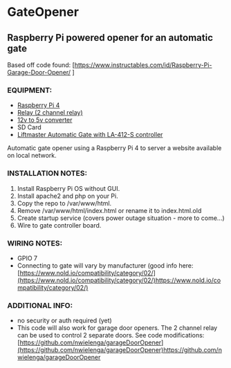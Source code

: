 # GateOpener
## Raspberry Pi powered opener for an automatic gate

Based off code found: [https://www.instructables.com/id/Raspberry-Pi-Garage-Door-Opener/ ]

### EQUIPMENT:
- [Raspberry Pi 4](https://www.amazon.com/Raspberry-Pi-Computer-Suitable-Workstation/dp/B0899VXM8F/ref=sr_1_4?crid=MA0NAXAXJRLZ&dib=eyJ2IjoiMSJ9.mP4drOfyakW9P2E6ytjWi16gj2s3LrQBGuFeMtbTEh_Hjly50dXjFlXs49uF3-y5GZ4yLeWVFpzYzBM4aTzD09t8hNRKRXdhQZcyx6Dso6uzNGeuhoL-ILgjlH_n8UEG5q_0tpNELcWjD_j6vvJxDutGhCpeZ-r4v7t_EALQSB7tt_zJmnWMC6uR6VP3E4LQgysDsC75igcDwxXlxguA1jDL1fqRxvzvOYPwl0Bmcrc.UlYNlN5ZpK4U2Qry1zesMJicmq9ZQ10g_YWa1oNZG80&dib_tag=se&keywords=raspberry+pi+4&qid=1710962317&sprefix=raspberry+pi+4%2Caps%2C154&sr=8-4)
- [Relay (2 channel relay)](https://www.amazon.com/SunFounder-Channel-Optocoupler-Expansion-Raspberry/dp/B00E0NTPP4/ref=sr_1_1?crid=2ZKCIOCRADC7X&dib=eyJ2IjoiMSJ9.VP_phiNh6Kjtr_6xNxDT1XM_nS5i8mEDcseUWx3Alt2C-SwAB3MUFJCRkXR56uGq_uOcMP-f9rNYrqE54qDedOC6Qc0D_hHdRu2rfeD4G9mV3sIYg5NGfaif7DSPvxwU277rQFmBR473-VJfaPIkayi5jvQx7xZd7_kXnc5x3c2wz0wvYwh65H1koIUMwN39OZFL0ivAfZr_bThyfBYDx4A6JYzwDliFbumHjOEdSSw.PpkZ3sllmeQtiAJ4I3vz6NQYZ4EaRpxZ8Rp1hiWtZVk&dib_tag=se&keywords=sunfounder%2B2%2Bchannel%2Brelay%2Bmodule&qid=1710962358&sprefix=sunfounder%2B2%2Bchannel%2Brelay%2Bmodule%2Caps%2C133&sr=8-1&th=1)
- [12v to 5v converter](https://www.amazon.com/PlusRoc-Waterproof-Converter-Compatible-Raspberry/dp/B09DGDQ48H/ref=sr_1_1_sspa?crid=KIOBQPRTF7ZF&dib=eyJ2IjoiMSJ9.K8kYqBQ90K39ZGOLH3hoPOtMlNrnEjtvSa6_BkSGdBZh5X2h1SbEU4u4DAJw89yZDfphdnSwVzm-Sf83HV5Bl6w7H8tnemyjPCp_VJzwdEJ8O3prDejPIMwam6Iof4ZSK3sTDtOqqiU6WPuLhnXRgWmRytCAYhaDL-zpGyongLdAfR4sDSH9mLhi3g6Sgq24Jop8gVAypJrALxmSO0agP6UJu0t9YJ5D3sXPwkqzhUE.TmmIb0l4yYjQMX4zUie_Nl_335VjRTFz5Bs1ETrKMbo&dib_tag=se&keywords=12v%2Bto%2B5v%2Bconverter&qid=1710962329&sprefix=12v%2Bto%2B5v%2Caps%2C157&sr=8-1-spons&sp_csd=d2lkZ2V0TmFtZT1zcF9hdGY&th=1)
- SD Card
- [Liftmaster Automatic Gate with LA-412-S controller](https://support.chamberlaingroup.com/s/article/Gates-LA412-LA412-S-Solar-Gate-Operator-Owner-s-Manual-1484145531763)

Automatic gate opener using a Raspberry Pi 4 to server a website available on local network. 

### INSTALLATION NOTES: 
1. Install Raspberry Pi OS without GUI. 
2. Install apache2 and php on your Pi.
3. Copy the repo to /var/www/html.
4. Remove /var/www/html/index.html or rename it to index.html.old
5. Create startup service (covers power outage situation - more to come...) 
6. Wire to gate controller board.

### WIRING NOTES:
- GPIO 7
- Connecting to gate will vary by manufacturer (good info here: [https://www.nold.io/compatibility/category/02/](https://www.nold.io/compatibility/category/02/)https://www.nold.io/compatibility/category/02/)

### ADDITIONAL INFO:
- no security or auth required (yet)
- This code will also work for garage door openers. The 2 channel relay can be used to control 2 separate doors. See code modifications: [https://github.com/nwielenga/garageDoorOpener](https://github.com/nwielenga/garageDoorOpener)https://github.com/nwielenga/garageDoorOpener

